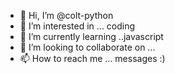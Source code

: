 - 👋 Hi, I’m @colt-python
- 👀 I’m interested in ... coding
- 🌱 I’m currently learning ..javascript
- 💞️ I’m looking to collaborate on ...
- 📫 How to reach me ... messages :)

<!---
colt-python/colt-python is a ✨ special ✨ repository because its `README.md` (this file) appears on your GitHub profile.
You can click the Preview link to take a look at your changes.
--->
